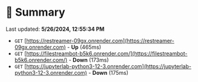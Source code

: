 # 📖 Summary
Last updated: **5/26/2024, 12:55:34 PM**

- `GET` [https://restreamer-09gx.onrender.com](https://restreamer-09gx.onrender.com) - **Up** (465ms)
- `GET` [https://filestreambot-b5k6.onrender.com/](https://filestreambot-b5k6.onrender.com/) - **Down** (173ms)
- `GET` [https://jupyterlab-python3-12-3.onrender.com](https://jupyterlab-python3-12-3.onrender.com) - **Down** (175ms)
